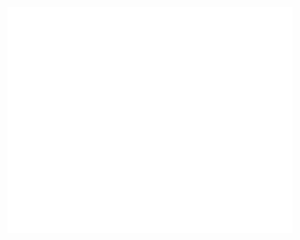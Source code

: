 <div align="center">
	<br>
	<a href="#">
		<img src="header.svg" width="800" height="400">
	</a>
	<br>
</div>
